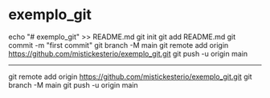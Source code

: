 # exemplo_git
echo "# exemplo_git" >> README.md
git init
git add README.md
git commit -m "first commit"
git branch -M main
git remote add origin https://github.com/mistickesterio/exemplo_git.git
git push -u origin main

________________________________________________________________________________________________________________


git remote add origin https://github.com/mistickesterio/exemplo_git.git
git branch -M main
git push -u origin main
